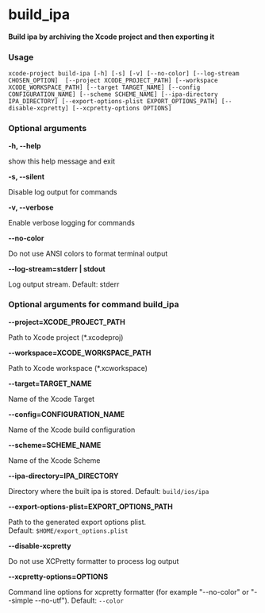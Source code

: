
build_ipa
=========


**Build ipa by archiving the Xcode project and then exporting it**
### Usage


``xcode-project build-ipa [-h] [-s] [-v] [--no-color] [--log-stream CHOSEN_OPTION]  [--project XCODE_PROJECT_PATH] [--workspace XCODE_WORKSPACE_PATH] [--target TARGET_NAME] [--config CONFIGURATION_NAME] [--scheme SCHEME_NAME] [--ipa-directory IPA_DIRECTORY] [--export-options-plist EXPORT_OPTIONS_PATH] [--disable-xcpretty] [--xcpretty-options OPTIONS] ``
### Optional arguments


**-h, --help**

show this help message and exit

**-s, --silent**

Disable log output for commands

**-v, --verbose**

Enable verbose logging for commands

**--no-color**

Do not use ANSI colors to format terminal output

**--log-stream=stderr | stdout**

Log output stream. Default: stderr
### Optional arguments for command build_ipa


**--project=XCODE_PROJECT_PATH**

Path to Xcode project (*.xcodeproj)

**--workspace=XCODE_WORKSPACE_PATH**

Path to Xcode workspace (*.xcworkspace)

**--target=TARGET_NAME**

Name of the Xcode Target

**--config=CONFIGURATION_NAME**

Name of the Xcode build configuration

**--scheme=SCHEME_NAME**

Name of the Xcode Scheme

**--ipa-directory=IPA_DIRECTORY**

Directory where the built ipa is stored. Default:&nbsp;`build/ios/ipa`

**--export-options-plist=EXPORT_OPTIONS_PATH**

Path to the generated export options plist. Default:&nbsp;`$HOME/export_options.plist`

**--disable-xcpretty**

Do not use XCPretty formatter to process log output

**--xcpretty-options=OPTIONS**

Command line options for xcpretty formatter (for example "--no-color" or "--simple  --no-utf"). Default:&nbsp;`--color`